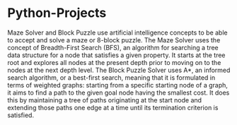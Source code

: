# Python-Projects
Maze Solver and Block Puzzle use artificial intelligence concepts to be able to accept and solve a maze or 8-block puzzle. 
The Maze Solver uses the concept of Breadth-First Search (BFS), an algorithm for searching a tree data structure for a node that satisfies a given property. 
It starts at the tree root and explores all nodes at the present depth prior to moving on to the nodes at the next depth level. The Block Puzzle Solver uses A*, 
an informed search algorithm, or a best-first search, meaning that it is formulated in terms of weighted graphs: 
starting from a specific starting node of a graph, it aims to find a path to the given goal node having the smallest cost.
It does this by maintaining a tree of paths originating at the start node and extending those paths one edge at a time until its termination criterion is satisfied.
